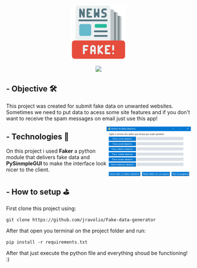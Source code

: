 
<div align="center">
<img width='150' src="./readmeImg/logo.png"/>
</div>
<div align="center">

<p>    </p>
<img src="https://img.shields.io/badge/python-3670A0?style=for-the-badge&logo=python&logoColor=white"/>
</div>



## -  Objective 🛠️
This project was created for submit fake data on unwanted websites. Sometimes we need to put data to acess some site features and if you don't want to receive the spam messages on email just use this app!


<img align='right' width="230" height="" src="./readmeImg/example.png" />


## - Technologies 🚀️
On this project i used **Faker** a python module that delivers fake data and **PySinmpleGUI** to make the interface look nicer to the client.

## - How to setup ⛳
First clone this project using:
```
git clone https://github.com/jravolio/Fake-data-generator
```
After that open you terminal on the project folder and run:
```
pip install -r requirements.txt
```
After that just execute the python file and everything shoud be functioning! :)
